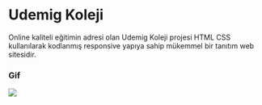 <h1>Udemig Koleji</h1>

Online kaliteli eğitimin adresi olan Udemig Koleji projesi HTML CSS kullanılarak kodlanmış responsive yapıya sahip mükemmel bir tanıtım web sitesidir.

<h3>Gif</h3>

![](udemig-v.gif)